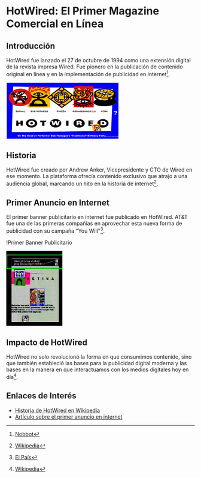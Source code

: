 # HotWired: El Primer Magazine Comercial en Línea

## Introducción
HotWired fue lanzado el 27 de octubre de 1994 como una extensión digital de la revista impresa Wired. Fue pionero en la publicación de contenido original en línea y en la implementación de publicidad en internet[^1].

<img src="https://github.com/OscraSanchez/SMX2-M8UF1A1-HistoriaWeb-1994-Hotwired-OscarSanchez/blob/main/portada.png" width="300" height="150">

## Historia
HotWired fue creado por Andrew Anker, Vicepresidente y CTO de Wired en ese momento. La plataforma ofrecía contenido exclusivo que atrajo a una audiencia global, marcando un hito en la historia de internet[^2].

## Primer Anuncio en Internet
El primer banner publicitario en internet fue publicado en HotWired. AT&T fue una de las primeras compañías en aprovechar esta nueva forma de publicidad con su campaña "You Will"[^3].

!Primer Banner Publicitario

<img src="https://github.com/OscraSanchez/SMX2-M8UF1A1-HistoriaWeb-1994-Hotwired-OscarSanchez/blob/main/Primer%20banner.webp" width="150" height="200">

## Impacto de HotWired
HotWired no solo revolucionó la forma en que consumimos contenido, sino que también estableció las bases para la publicidad digital moderna y las bases en la manera en que interactuamos con los medios digitales hoy en día[^2].

## Enlaces de Interés
- [Historia de HotWired en Wikipedia](https://en.wikipedia.org/wiki/HotWired)
- [Artículo sobre el primer anuncio en internet](https://www.nobbot.com/primer-anuncio-que-se-publico-en-internet-en-1994/)


[^1]: [Nobbot](https://www.nobbot.com/primer-anuncio-que-se-publico-en-internet-en-1994/)
[^2]: [Wikipedia](https://en.wikipedia.org/wiki/HotWired)
[^3]: [El País](https://elpais.com/tecnologia/2009/10/26/actualidad/1256551262_850215.html)
